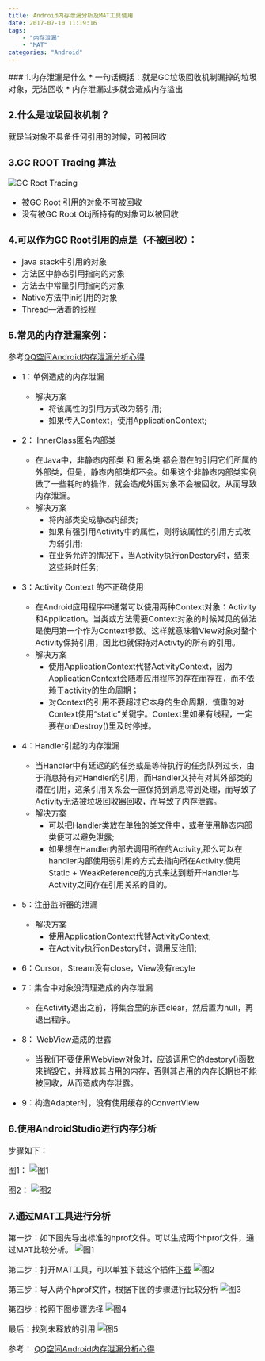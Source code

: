 ```yaml
---
title: Android内存泄漏分析及MAT工具使用
date: 2017-07-10 11:19:16
tags: 
	- "内存泄漏" 
	- "MAT"
categories: "Android"
---
```


<font size=3>
### 1.内存泄漏是什么
* 一句话概括：就是GC垃圾回收机制漏掉的垃圾对象，无法回收
* 内存泄漏过多就会造成内存溢出

### 2.什么是垃圾回收机制？
就是当对象不具备任何引用的时候，可被回收

### 3.GC ROOT Tracing 算法
![GC Root Tracing](https://raw.githubusercontent.com/sheltonliu/sheltonliu.github.io/hexo/blog/MarkdownPhotos/2017/07/10/GC_Root_Tracing.png)

* 被GC Root 引用的对象不可被回收
* 没有被GC Root Obj所持有的对象可以被回收


### 4.可以作为GC Root引用的点是（不被回收）：
* java stack中引用的对象
* 方法区中静态引用指向的对象
* 方法去中常量引用指向的对象
* Native方法中jni引用的对象
* Thread—活着的线程

### 5.常见的内存泄漏案例：
参考[QQ空间Android内存泄漏分析心得](https://mp.weixin.qq.com/s?__biz=MzI1MTA1MzM2Nw==&mid=2649796884&idx=1&sn=92b4e344060362128e4a86d6132c3736&scene=0#wechat_redirect)

* 1：单例造成的内存泄漏
	* 解决方案
		* 将该属性的引用方式改为弱引用;
		* 如果传入Context，使用ApplicationContext;
* 2： InnerClass匿名内部类
	* 在Java中，非静态内部类 和 匿名类 都会潜在的引用它们所属的外部类，但是，静态内部类却不会。如果这个非静态内部类实例做了一些耗时的操作，就会造成外围对象不会被回收，从而导致内存泄漏。
	* 解决方案
		* 将内部类变成静态内部类;
		* 如果有强引用Activity中的属性，则将该属性的引用方式改为弱引用;
		* 在业务允许的情况下，当Activity执行onDestory时，结束这些耗时任务;
* 3：Activity Context 的不正确使用
	* 在Android应用程序中通常可以使用两种Context对象：Activity和Application。当类或方法需要Context对象的时候常见的做法是使用第一个作为Context参数。这样就意味着View对象对整个Activity保持引用，因此也就保持对Activty的所有的引用。
	* 解决方案
		* 使用ApplicationContext代替ActivityContext，因为ApplicationContext会随着应用程序的存在而存在，而不依赖于activity的生命周期；
		* 对Context的引用不要超过它本身的生命周期，慎重的对Context使用“static”关键字。Context里如果有线程，一定要在onDestroy()里及时停掉。

* 4：Handler引起的内存泄漏
	* 当Handler中有延迟的的任务或是等待执行的任务队列过长，由于消息持有对Handler的引用，而Handler又持有对其外部类的潜在引用，这条引用关系会一直保持到消息得到处理，而导致了Activity无法被垃圾回收器回收，而导致了内存泄露。
	* 解决方案
		* 可以把Handler类放在单独的类文件中，或者使用静态内部类便可以避免泄露;
		* 如果想在Handler内部去调用所在的Activity,那么可以在handler内部使用弱引用的方式去指向所在Activity.使用Static + WeakReference的方式来达到断开Handler与Activity之间存在引用关系的目的。

* 5：注册监听器的泄漏
	* 解决方案
		* 使用ApplicationContext代替ActivityContext;
		* 在Activity执行onDestory时，调用反注册;

* 6：Cursor，Stream没有close，View没有recyle


* 7：集合中对象没清理造成的内存泄漏
	* 在Activity退出之前，将集合里的东西clear，然后置为null，再退出程序。

* 8： WebView造成的泄露
	* 当我们不要使用WebView对象时，应该调用它的destory()函数来销毁它，并释放其占用的内存，否则其占用的内存长期也不能被回收，从而造成内存泄露。

* 9：构造Adapter时，没有使用缓存的ConvertView	 		 		  	  		  
		 

### 6.使用AndroidStudio进行内存分析
步骤如下：

图1：
![图1](https://raw.githubusercontent.com/sheltonliu/sheltonliu.github.io/hexo/blog/MarkdownPhotos/2017/07/10/memory_tool.png)


图2：
![图2](https://raw.githubusercontent.com/sheltonliu/sheltonliu.github.io/hexo/blog/MarkdownPhotos/2017/07/10/memory_tool2.png)

### 7.通过MAT工具进行分析
第一步：如下图先导出标准的hprof文件。可以生成两个hprof文件，通过MAT比较分析。
![图1](https://raw.githubusercontent.com/sheltonliu/sheltonliu.github.io/hexo/blog/MarkdownPhotos/2017/07/10/memory_tool_hprof.png)

第二步：打开MAT工具，可以单独下载这个插件[下载](http://www.eclipse.org/mat/)
![图2](https://raw.githubusercontent.com/sheltonliu/sheltonliu.github.io/hexo/blog/MarkdownPhotos/2017/07/10/memory_tool3.png)


第三步：导入两个hprof文件，根据下图的步骤进行比较分析
![图3](https://raw.githubusercontent.com/sheltonliu/sheltonliu.github.io/hexo/blog/MarkdownPhotos/2017/07/10/memory_tool4.png)

第四步：按照下图步骤选择
![图4](https://raw.githubusercontent.com/sheltonliu/sheltonliu.github.io/hexo/blog/MarkdownPhotos/2017/07/10/memory_tool5.png)

最后：找到未释放的引用
![图5](https://raw.githubusercontent.com/sheltonliu/sheltonliu.github.io/hexo/blog/MarkdownPhotos/2017/07/10/memory_tool6.png)

参考：
[QQ空间Android内存泄漏分析心得](https://mp.weixin.qq.com/s?__biz=MzI1MTA1MzM2Nw==&mid=2649796884&idx=1&sn=92b4e344060362128e4a86d6132c3736&scene=0#wechat_redirect)










